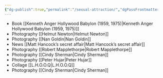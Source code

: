 ```yaml
---
{"dg-publish":true,"permalink":"/sexual-attraction/","dgPassFrontmatter":true}
---
```


 - Book [[Kenneth Anger Hollywood Babylon (1959, 1975)\|Kenneth Anger Hollywood Babylon (1959, 1975)]]
 - Photography [[Helmut Newton\|Helmut Newton]]
 - Photography [[Nan Goldin\|Nan Goldin]]
 - News [[Matt Hancock’s secret affair\|Matt Hancock’s secret affair]]
 - Photography [[Robert Mapplethorpe\|Robert Mapplethorpe]]
 - Photography [[Cindy Sherman\|Cindy Sherman]]
 - Photography [[Peter Hujar\|Peter Hujar]]
 - Collage [[L.H.O.O.Q\|L.H.O.O.Q]]
 - Photography [[Cindy Sherman\|Cindy Sherman]]

